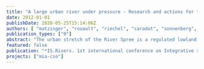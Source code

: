 ```yaml
---
title: "A large urban river under pressure - Research and actions for the mitigation of impacts from combined sewer overflows in Berlin, Germany."
date: 2012-01-01
publishDate: 2020-05-25T15:14:06Z
authors: [ "matzinger", "rouault", "riechel", "caradot", "sonnenberg", "Heinzmann, B.", "von Seggern, D." ]
publication_types: ["0"]
abstract: "The urban stretch of the River Spree is a regulated lowland-river, which is affected by a number of anthropogenic pressures, most notably impacts from combined sewer overflows (CSO) of the Berlin sewer system. Collected data show that occurrence of CSO can be detected in the river through a combination of continuous monitoring data, such as specific conductivity, ammonium (NH4), chemical oxygen demand and dissolved oxygen (DO). Comparison with stormwater guidelines indicates that drops in DO from CSO lead to regular problematic conditions for the fish fauna. In contrast, observed NH4 peaks never reach fish-toxic levels. Mitigation measures are currently implemented to reduce these negative impacts during storm events. The effect of past and potential future CSO measures can be studied with a model tool, which has been tested and is currently calibrated based on the above monitoring data."
featured: false
publication: "*IS.Rivers. 1st international conference on Integrative sciences and sustainable development of rivers.*"
projects: ["mia-cso"]
---
```


